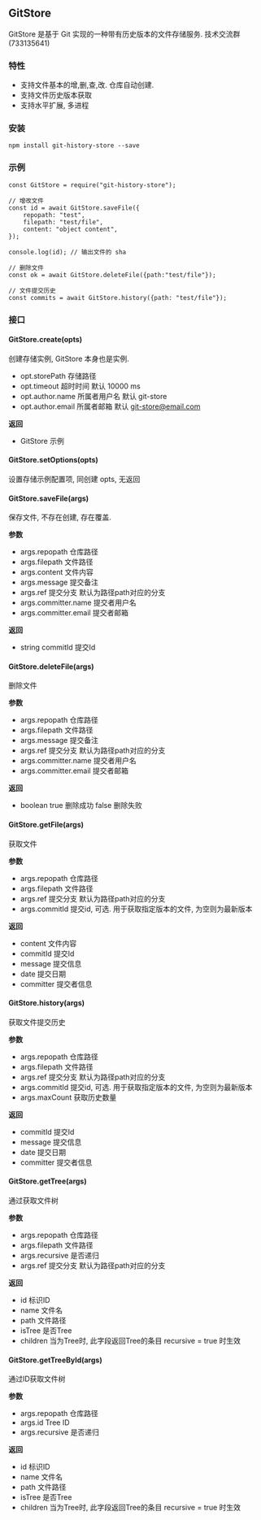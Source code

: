 ## GitStore

GitStore 是基于 Git 实现的一种带有历史版本的文件存储服务. 技术交流群(733135641)

### 特性
- 支持文件基本的增,删,查,改. 仓库自动创建.
- 支持文件历史版本获取
- 支持水平扩展, 多进程

### 安装
```
npm install git-history-store --save
```

### 示例
```
const GitStore = require("git-history-store");

// 增改文件
const id = await GitStore.saveFile({
	repopath: "test",
	filepath: "test/file",
	content: "object content",
});

console.log(id); // 输出文件的 sha

// 删除文件
const ok = await GitStore.deleteFile({path:"test/file"}); 

// 文件提交历史
const commits = await GitStore.history({path: "test/file"});
```

### 接口
#### GitStore.create(opts)
创建存储实例, GitStore 本身也是实例.

- opt.storePath 存储路径
- opt.timeout 超时时间 默认 10000 ms
- opt.author.name 所属者用户名 默认 git-store
- opt.author.email 所属者邮箱  默认 git-store@email.com 

**返回**
- GitStore 示例

#### GitStore.setOptions(opts) 
设置存储示例配置项, 同创建 opts, 无返回

#### GitStore.saveFile(args)
保存文件, 不存在创建, 存在覆盖.

**参数**
- args.repopath 仓库路径
- args.filepath 文件路径
- args.content 文件内容
- args.message 提交备注
- args.ref 提交分支 默认为路径path对应的分支
- args.committer.name 提交者用户名
- args.committer.email 提交者邮箱

**返回**
- string commitId 提交Id

#### GitStore.deleteFile(args) 
删除文件

**参数**
- args.repopath 仓库路径
- args.filepath 文件路径
- args.message 提交备注
- args.ref 提交分支 默认为路径path对应的分支
- args.committer.name 提交者用户名
- args.committer.email 提交者邮箱

**返回**
- boolean true 删除成功  false 删除失败

#### GitStore.getFile(args) 
获取文件

**参数**
- args.repopath 仓库路径
- args.filepath 文件路径
- args.ref 提交分支 默认为路径path对应的分支
- args.commitId 提交id, 可选. 用于获取指定版本的文件, 为空则为最新版本

**返回**
- content 文件内容
- commitId 提交Id
- message 提交信息
- date 提交日期
- committer 提交者信息

#### GitStore.history(args) 
获取文件提交历史

**参数**
- args.repopath 仓库路径
- args.filepath 文件路径
- args.ref 提交分支 默认为路径path对应的分支
- args.commitId 提交id, 可选. 用于获取指定版本的文件, 为空则为最新版本
- args.maxCount 获取历史数量

**返回**
- commitId 提交Id
- message 提交信息
- date 提交日期
- committer 提交者信息

#### GitStore.getTree(args) 
通过获取文件树

**参数**
- args.repopath 仓库路径
- args.filepath 文件路径
- args.recursive 是否递归
- args.ref 提交分支 默认为路径path对应的分支

**返回**
- id 标识ID
- name 文件名
- path 文件路径
- isTree 是否Tree
- children 当为Tree时, 此字段返回Tree的条目  recursive = true 时生效

#### GitStore.getTreeById(args) 
通过ID获取文件树

**参数**
- args.repopath 仓库路径
- args.id Tree ID
- args.recursive 是否递归

**返回**
- id 标识ID
- name 文件名
- path 文件路径
- isTree 是否Tree
- children 当为Tree时, 此字段返回Tree的条目  recursive = true 时生效




